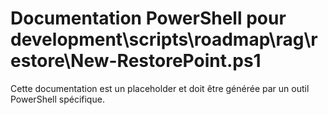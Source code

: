 # Documentation PowerShell pour development\scripts\roadmap\rag\restore\New-RestorePoint.ps1

Cette documentation est un placeholder et doit être générée par un outil PowerShell spécifique.
